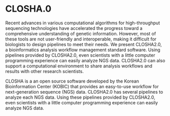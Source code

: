 # CLOSHA.0

Recent advances in various computational algorithms for high-throughput sequencing technologies have accelerated the progress toward a comprehensive understanding of genetic information. However, most of these tools are not user-friendly and interoperable, making it difficult for biologists to design pipelines to meet their needs. We present CLOSHA2.0, a bioinformatics analysis workflow management standard software. Using pipelines provided by CLOSHA2.0, even scientists with a little computer programming experience can easily analyze NGS data. CLOSHA2.0 can also support a computational environment to share analysis workflows and results with other research scientists.


CLOSHA is a an open source software developed by the Korean Bioinformation Center (KOBIC) that provides an easy-to-use workflow for next-generation sequence (NGS) data. CLOSHA2.0 has several pipelines to analyze each NGS data. Using these pipelines provided by CLOSHA2.0, even scientists with a little computer programming experience can easily analyze NGS data. 

